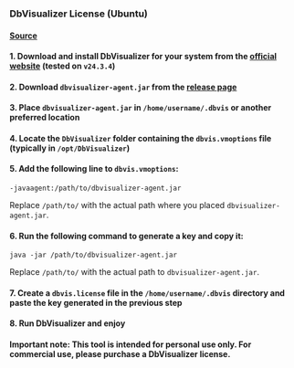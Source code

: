 ### DbVisualizer License (Ubuntu)

#### [Source](https://github.com/xiaguliuxiang/dbvisualizer-agent/issues/10)

#### 1. Download and install DbVisualizer for your system from the [official website](https://www.dbvis.com/download/) (tested on `v24.3.4`)

#### 2. Download `dbvisualizer-agent.jar` from the [release page](https://github.com/Gasprinskiy/dbv-licence/releases)

#### 3. Place `dbvisualizer-agent.jar` in `/home/username/.dbvis` or another preferred location

#### 4. Locate the `DbVisualizer` folder containing the `dbvis.vmoptions` file (typically in `/opt/DbVisualizer`)

#### 5. Add the following line to `dbvis.vmoptions`:
```
-javaagent:/path/to/dbvisualizer-agent.jar
```
Replace `/path/to/` with the actual path where you placed `dbvisualizer-agent.jar`.

#### 6. Run the following command to generate a key and copy it:
```
java -jar /path/to/dbvisualizer-agent.jar
```
Replace `/path/to/` with the actual path to `dbvisualizer-agent.jar`.

#### 7. Create a `dbvis.license` file in the `/home/username/.dbvis` directory and paste the key generated in the previous step

#### 8. Run DbVisualizer and enjoy

#### Important note: This tool is intended for personal use only. For commercial use, please purchase a DbVisualizer license.

